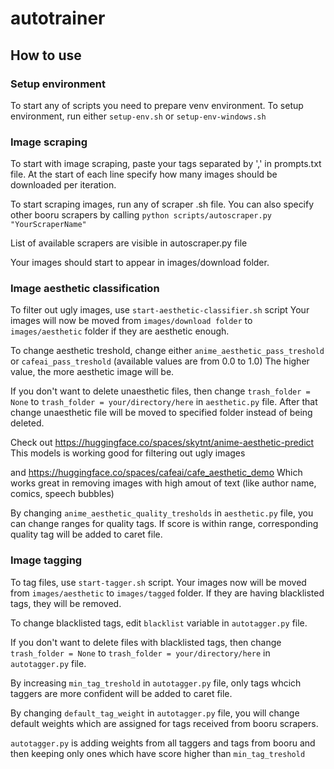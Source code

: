 # autotrainer
## How to use
### Setup environment
To start any of scripts you need to prepare venv environment. To setup environment, run either `setup-env.sh` or `setup-env-windows.sh`

### Image scraping
To start with image scraping, paste your tags separated by ',' in prompts.txt file.
At the start of each line specify how many images should be downloaded per iteration.

To start scraping images, run any of scraper .sh file.
You can also specify other booru scrapers by calling
`python scripts/autoscraper.py "YourScraperName"`

List of available scrapers are visible in autoscraper.py file

Your images should start to appear in images/download folder.

### Image aesthetic classification
To filter out ugly images, use `start-aesthetic-classifier.sh` script
Your images will now be moved from `images/download folder` to `images/aesthetic` folder if they are aesthetic enough.

To change aesthetic treshold, change either `anime_aesthetic_pass_treshold` or `cafeai_pass_treshold` (available values are from 0.0 to 1.0)
The higher value, the more aesthetic image will be.

If you don't want to delete unaesthetic files, then change `trash_folder = None` to `trash_folder = your/directory/here` in `aesthetic.py` file.
After that change unaesthetic file will be moved to specified folder instead of being deleted.

Check out https://huggingface.co/spaces/skytnt/anime-aesthetic-predict
This models is working good for filtering out ugly images

and https://huggingface.co/spaces/cafeai/cafe_aesthetic_demo
Which works great in removing images with high amout of text (like author name, comics, speech bubbles)

By changing `anime_aesthetic_quality_tresholds` in `aesthetic.py` file, you can change ranges for quality tags. If score is within range, corresponding quality tag will be added to caret file.

### Image tagging
To tag files, use `start-tagger.sh` script.
Your images now will be moved from  `images/aesthetic` to `images/tagged` folder.
If they are having blacklisted tags, they will be removed.

To change blacklisted tags, edit `blacklist` variable in `autotagger.py` file.

If you don't want to delete files with blacklisted tags, then change `trash_folder = None` to `trash_folder = your/directory/here` in `autotagger.py` file.

By increasing `min_tag_treshold` in `autotagger.py` file, only tags whcich taggers are more confident will be added to caret file.

By changing `default_tag_weight` in `autotagger.py` file, you will change default weights which are assigned for tags received from booru scrapers.

`autotagger.py` is adding weights from all taggers and tags from booru and then keeping only ones which have score higher than `min_tag_treshold`


